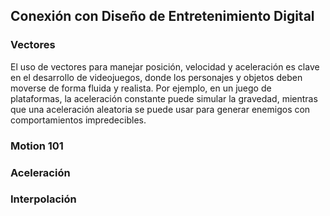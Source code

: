 ## Conexión con Diseño de Entretenimiento Digital
### Vectores
El uso de vectores para manejar posición, velocidad y aceleración es clave en el desarrollo de videojuegos, donde los personajes y objetos deben moverse de forma fluida y realista. Por ejemplo, en un juego de plataformas, la aceleración constante puede simular la gravedad, mientras que una aceleración aleatoria se puede usar para generar enemigos con comportamientos impredecibles.
### Motion 101
### Aceleración
### Interpolación

